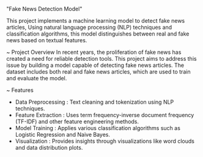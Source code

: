   "Fake News Detection Model"

  This project implements a machine learning model to detect fake news articles,
Using natural language processing (NLP) techniques and classification algorithms,
this model distinguishes between real and fake news based on textual features.

~ Project Overview
  In recent years, the proliferation of fake news has created a need for reliable detection tools.
This project aims to address this issue by building a model capable of detecting fake news articles.
The dataset includes both real and fake news articles, which are used to train and evaluate the model.

~ Features
- Data Preprocessing : Text cleaning and tokenization using NLP techniques.
- Feature Extraction : Uses term frequency-inverse document frequency (TF-IDF) and other feature engineering methods.
- Model Training     : Applies various classification algorithms such as Logistic Regression and Naive Bayes.
- Visualization      : Provides insights through visualizations like word clouds and data distribution plots.
